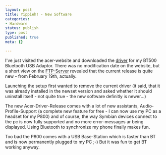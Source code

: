 ```yaml
---
layout: post
title: Yippieh! - New Software
categories:
- Hardware
status: publish
type: post
published: true
meta: {}

---
```

I've just visited the acer-website and downloaded the <a href="ftp://ftp.support.acer-euro.com/wireless/bluetooth/acer/usb-bt500/bt500_1327.exe">driver</a> for my BT500 Bluetooth USB Adaptor. There was no modification date on the website, but a short view on the <a href="ftp://ftp.support.acer-euro.com/wireless/bluetooth/acer/usb-bt500/">FTP-Server</a> revealed that the current release is quite new - from February 19th, actually.

Launching the setup first wanted to remove the current driver (it said, that it was already installed in the newset version and asked whether it should uninstall itself - not quite true - the new software definitly is newer...)

The new Acer-Driver-Release comes with a lot of new assistants, Audio-Profile-Support (a complete new feature for free - I can now use my PC as a headset for my P800) and of course, the way Symbian devices connect to the pc is now fully supported and no more error-messages ar being displayed. Using Bluetooth to synchronize my phone finally makes fun.

Too bad the P800 comes with a USB Base-Station which is faster than BT and is now permanently plugged to my PC ;-) But it was fun to get BT working anyway.
